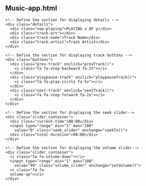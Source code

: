 ## Music-app.html
<!DOCTYPE html>
<html lang="en">
<head>
  <title>Simple Music Player</title>
  <!-- Load FontAwesome icons -->
  <link rel="stylesheet"
        href=
"https://cdnjs.cloudflare.com/ajax/libs/font-awesome/5.13.0/css/all.min.css">
 
  <!-- Load the custom CSS style file -->
  <link rel="stylesheet" type="text/css" href="style.css">
</head>
<body>
  <div class="player">
 
    <!-- Define the section for displaying details -->
    <div class="details">
      <div class="now-playing">PLAYING x OF y</div>
      <div class="track-art"></div>
      <div class="track-name">Track Name</div>
      <div class="track-artist">Track Artist</div>
    </div>
 
    <!-- Define the section for displaying track buttons -->
    <div class="buttons">
      <div class="prev-track" onclick="prevTrack()">
        <i class="fa fa-step-backward fa-2x"></i>
      </div>
      <div class="playpause-track" onclick="playpauseTrack()">
        <i class="fa fa-play-circle fa-5x"></i>
      </div>
      <div class="next-track" onclick="nextTrack()">
        <i class="fa fa-step-forward fa-2x"></i>
      </div>
    </div>
 
    <!-- Define the section for displaying the seek slider-->
    <div class="slider_container">
      <div class="current-time">00:00</div>
      <input type="range" min="1" max="100"
        value="0" class="seek_slider" onchange="seekTo()">
      <div class="total-duration">00:00</div>
    </div>
 
    <!-- Define the section for displaying the volume slider-->
    <div class="slider_container">
      <i class="fa fa-volume-down"></i>
      <input type="range" min="1" max="100"
        value="99" class="volume_slider" onchange="setVolume()">
      <i class="fa fa-
      volume-up"></i>
    </div>
  </div>
 
  <!-- Load the main script for the player -->
  <script src="main.js"></script>
</body>
</html>
